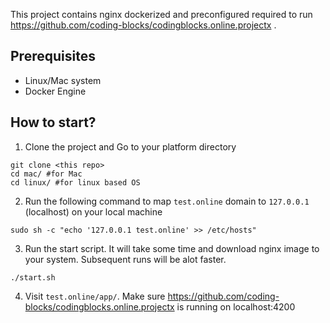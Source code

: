 This project contains nginx dockerized and preconfigured required to run  
https://github.com/coding-blocks/codingblocks.online.projectx . 

## Prerequisites

- Linux/Mac system
- Docker Engine

## How to start?

1. Clone the project and Go to your platform directory
```
git clone <this repo>
cd mac/ #for Mac
cd linux/ #for linux based OS
```

2. Run the following command to map `test.online` domain to `127.0.0.1` (localhost) on your local machine
```
sudo sh -c "echo '127.0.0.1 test.online' >> /etc/hosts"
```

3. Run the start script. It will take some time and download nginx image to your system. Subsequent runs will be alot faster.
```
./start.sh
```

4. Visit `test.online/app/`. Make sure https://github.com/coding-blocks/codingblocks.online.projectx is running on localhost:4200
